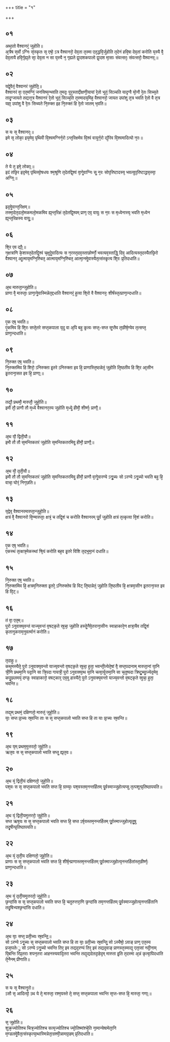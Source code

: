 +++
title = "१"

+++
## ०१
अथा᳘तो वैश्वानरं᳘ जुहोति॥  
अ᳘त्रैष स᳘र्वो ऽग्निः सं᳘स्कृतः स᳘ एषो᳘ ऽत्र वैश्वानरो᳘ देव᳘ता त᳘स्मा एत᳘द्धवि᳘र्जुहोति त᳘देनं हवि᳘षा देव᳘तां करोति य᳘स्यै वै᳘ देव᳘तायै हवि᳘र्गृह्य᳘ते सा᳘ देव᳘ता न सा य᳘स्यै न᳘ गृह्यते द्वा᳘दशकपालो द्वा᳘दश मा᳘साः संवत्सरः᳘ संवत्सरो᳘ वैश्वानरः᳟॥  
## ०२
यद्वे᳘वैतं᳘ वैश्वानरं जुहोति᳟॥  
वैश्वानरं वा᳘ एत᳘मग्निं᳘ जनयिष्य᳘न्भवति त᳘मदः᳘ पुर᳘स्ताद्दीक्षणी᳘यायां रे᳘तो भूतं᳘ सिञ्चति यादृग्वै यो᳘नौ रे᳘तः सिच्य᳘ते तादृ᳘ग्जायते तद्यत्त᳘त्र वैश्वानरं रे᳘तो भूतं᳘ सिञ्च᳘ति त᳘स्मादय᳘मिह᳘ वैश्वानरो᳘ जायत उपांशु त᳘त्र भवति रे᳘तो वै त᳘त्र यज्ञ᳘ उपांशु वै रे᳘तः सिच्यते नि᳘रुक्त इह नि᳘रुक्तं हि रे᳘तो जातम् भ᳘वति॥  
## ०३
स यः स᳘ वैश्वानरः᳟॥  
इमे स᳘ लोका᳘ इय᳘मेव᳘ पृथिवी वि᳘श्वमग्निर्न᳘रो ऽन्त᳘रिक्षमेव वि᳘श्वं वायुर्न᳘रो द्यौ᳘रेव वि᳘श्वमादित्यो न᳘रः॥  
## ०४
ते ये त᳘ इमे᳘ लोकाः᳟॥  
इदं तछि᳘र इद᳘मेव᳘ पृथिव्यो᳘षधयः श्म᳘श्रूणि त᳘देतद्वि᳘श्वं वा᳘गेॗवाग्निः सॗ न᳘रः सोप᳘रिष्टादस्य᳘ भवत्युप᳘रिष्टाद्ध्य᳘स्या᳘ अग्निः᳟॥  
## ०५
इद᳘मेॗवान्त᳘रिक्षम्॥  
तस्मा᳘देत᳘दलो᳘मकमलो᳘मकमिव ह्य᳘न्त᳘रिक्षं त᳘देतद्वि᳘श्वम् प्राण᳘ एव᳘ वायुः स न᳘रः स म᳘ध्येनास्य᳘ भवति म᳘ध्येन ह्य᳘न्त᳘रिक्षस्य वायुः᳟॥  
## ०६
शि᳘र एव द्यौः᳟॥  
न᳘क्षत्राणि के᳘शास्त᳘देतद्वि᳘श्वं च᳘क्षुरेॗवादित्यः स न᳘रस्त᳘दव᳘स्ताछोर्ष्णो᳘ भवत्यव᳘स्ताद्धि᳘ दिव᳘ आदित्यस्त᳘दस्यैतछि᳘रो वैश्वानर᳘ आॗत्माय᳘मग्नि᳘श्चित᳘ आत्माय᳘मग्नि᳘श्चित᳘ आत्मा᳘नमेॗवास्यैत᳘त्संस्कृ᳘त्य शि᳘रः प्र᳘तिदधाति॥  
## ०७
अ᳘थ मारुता᳘न्जुहोति॥  
प्राणा वै᳘ मारुताः᳘ प्राणा᳘नेॗवास्मिन्नेत᳘द्दधाति वैश्वानरं᳘ हुत्वा शि᳘रो वै वैश्वानरः᳘ शीर्षंस्त᳘त्प्राणा᳘न्दधाति॥  
## ०८
ए᳘क एष᳘ भवति॥  
ए᳘कमिव हि शि᳘रः सप्ते᳘तरे सप्त᳘कपाला य᳘दु वा अ᳘पि बहु कृ᳘त्वः सप्त᳘-सप्त सॗप्तैव त᳘छीर्ष᳘ण्येव त᳘त्सप्त᳘ प्राणा᳘न्दधाति॥  
## ०९
नि᳘रुक्त एष᳘ भवति॥  
नि᳘रुक्तमिव हि शिरो᳘ ऽनिरुक्ता इ᳘तरे ऽनिरुक्ता इव हि᳘ प्राणास्ति᳘ष्ठन्नेतं᳘ जुहोति ति᳘ष्ठतीव हि शि᳘र आ᳘सीन इ᳘तराना᳘सत इव हि᳘ प्राणाः᳟॥  
## १०
तद्यौ᳘ प्रथमौ᳘ मारुतौ᳘ जुहो᳘ति॥  
इमौ तौ᳘ प्राणौ तौ म᳘ध्ये वैश्वानर᳘स्य जुहोति म᳘ध्येॗ हीमौ᳘ शीर्ष्णः᳘ प्राणौ᳟॥  
## ११
अ᳘थ यौ᳘ द्विती᳘यौ॥  
इमौ तौ तौ स᳘मन्तिकतरं जुहोति स᳘मन्तिकतरमिवॗ हीमौ᳘ प्राणौ᳟॥  
## १२
अ᳘थ यौ᳘ तृती᳘यौ॥  
इमौ तौ तौ स᳘मन्तिकतरं जुहोति स᳘मन्तिकतरमिवॗ हीमौ᳘ प्राणौ वा᳘गेॗवारण्ये ऽनूॗच्यः सो ऽरण्ये ऽनू᳘च्यो भवति बहु हि᳘ वाचा᳘ घोरं᳘ निग᳘छति॥  
## १३
य᳘द्वेव᳘ वैश्वानरमारुता᳘न्जुहो᳘ति॥  
क्षत्रं वै᳘ वैश्वानरो वि᳘ण्मारुताः᳘ क्षत्रं᳘ च तद्वि᳘शं च करोति वैश्वानरम् पू᳘र्वं जुहोति क्षत्रं त᳘त्कृत्वा वि᳘शं करोति॥  
## १४
ए᳘क एष᳘ भवति॥  
एकस्थं त᳘त्क्षत्र᳘मेकस्थां श्रि᳘यं करोति बह᳘व इ᳘तरे विशि त᳘द्भूमा᳘नं दधाति॥  
## १५
नि᳘रुक्त एष᳘ भवति॥  
नि᳘रुक्तमिव हि᳘ क्षत्रम᳘निरुक्ता इ᳘तरे᳘ ऽनिरुक्तेव हि विट् ति᳘ष्ठन्नेतं᳘ जुहोति ति᳘ष्ठतीव हि᳘ क्षत्रमा᳘सीन इ᳘तराना᳘स्त इव हि वि᳘ट्॥  
## १६
तं वा᳘ एत᳘म्॥  
पुरो ऽनुवाक्य᳘वन्तं याज्य᳘वन्तं व᳘षट्कृते स्रुचा᳘ जुहोति हस्तेॗनैवे᳘तराना᳘सीनः स्वाहाकारे᳘ण क्षत्रा᳘यैव तद्वि᳘शं कृतानुकराम᳘नुवर्त्मानं करोति॥  
## १७
त᳘दाहुः॥  
कथ᳘मस्यैते᳘ पुरो ऽनुवाक्य᳘वन्तो याज्य᳘वन्तो व᳘षट्कृते स्रुचा᳘ हुता᳘ भवन्ती᳘त्येते᳘षां वै᳘ सप्त᳘पदानाम् मारुता᳘नां या᳘नि त्री᳘णि प्रथमा᳘नि पदा᳘नि सा त्रि᳘पदा गायत्री᳘ पुरो ऽनुवाक्या᳘थ या᳘नि चत्वा᳘र्युत्तमा᳘नि सा च᳘तुष्पदा त्रिष्टु᳘ब्याॗज्येद᳘मेव᳘ कपु᳘छलमयं᳘ दण्डः᳘ स्वाहाकारो᳘ वषट्कार᳘ एव᳘मु हास्यैते᳘ पुरो ऽनुवाक्य᳘वन्तो याज्य᳘वन्तो व᳘षट्कृते स्रुचा᳘ हुता᳘ भवन्ति॥  
## १८
तद्य᳘म् प्रथमं᳘ दक्षिणतो᳘ मारुतं᳘ जुहो᳘ति॥  
याः᳘ सप्त प्रा᳘च्यः स्र᳘वन्ति ताः स स᳘ सप्त᳘कपालो भवति सप्त हि ता याः प्रा᳘च्यः स्र᳘वन्ति॥  
## १९
अ᳘थ य᳘म् प्रथम᳘मुत्तरतो᳘ जुहो᳘ति॥  
ऋत᳘वः स स᳘ सप्त᳘कपालो भवति सप्तॗ ह्यृत᳘वः॥  
## २०
अ᳘थ यं᳘ द्विती᳘यं दक्षिणतो᳘ जुहो᳘ति॥  
पश᳘वः स स᳘ सप्त᳘कपालो भवति सप्त हि᳘ ग्राम्याः᳘ पश᳘वस्तम᳘नन्तर्हितम् पू᳘र्वस्माज्जुहोत्यप्सु त᳘त्पशून्प्र᳘तिष्ठापयति॥  
## २१
अ᳘थ यं᳘ द्विती᳘यमुत्तररो᳘ जुहो᳘ति॥  
सप्त ऋष᳘यः स स᳘ सप्त᳘कपालो भवति सप्त हि᳘ सप्त ऽर्ष᳘यस्तम᳘नन्तर्हितम् पू᳘र्वस्माज्जुहोत्यृतु᳘षु तदृ᳘षीन्प्र᳘तिष्ठापयति॥  
## २२
अ᳘थ यं᳘ तृती᳘य दक्षिणतो᳘ जुहो᳘ति॥  
प्राणाः स स᳘ सप्त᳘कपालो भवति सप्त हि᳘ शीर्ष᳘न्प्राणास्तम᳘नन्तर्हितम् पू᳘र्वस्माज्जुहोत्य᳘नन्तर्हितांस्त᳘छीर्ष्णः᳘ प्राणा᳘न्दधाति॥  
## २३
अ᳘थ यं᳘ तृती᳘यमुत्तरतो᳘ जुहो᳘ति॥  
छ᳘न्दांसि स स᳘ सप्त᳘कपालो भवति सप्त हि᳘ चतुरुत्तरा᳘णि छ᳘न्दांसि तम᳘नन्तर्हितम् पू᳘र्वस्माज्जुहोत्य᳘नन्तर्हितानि तदृ᳘षिभ्यश्छ᳘न्दांसि दधाति॥  
## २४
अ᳘थ याः᳘ सप्त᳘ प्रती᳘च्यः स्र᳘वन्ति᳟᳟॥  
सो ऽरण्ये ऽनू᳘च्यः स᳘ सप्त᳘कपालो भवति सप्त हि ता याः᳘ प्रती᳘च्यः स्र᳘वन्तिॗ सो ऽस्यैषो᳘ ऽवाङ् प्राण᳘ एत᳘स्य प्रजा᳘पतेःॗ सो ऽरण्ये ऽनू᳘च्यो भवन्ति तिर᳘ इव तद्यद᳘रण्यं तिर᳘ इवं तद्यद᳘वाङ् प्राणस्त᳘स्माद्य᳘ एता᳘सां नदी᳘नाम् पि᳘बन्ति रिप्र᳘तराः शपन᳘तरा आहनस्यवादि᳘तरा भवन्ति तद्य᳘द्यदेतदा᳘हेद᳘म् मारुता इ᳘ति त᳘दस्मा अ᳘न्नं कृत्वा᳘पिदधाति ते᳘नैनम् प्रीणाति॥  
## २५
स यः स᳘ वैश्वानॗरो॥  
ऽसौ स᳘ आदित्यो᳘ ऽथ ये ते᳘ मारुता᳘ रश्म᳘यस्ते ते᳘ सप्त᳘ सप्त᳘कपाला भवन्ति स᳘प्त-सप्त हि᳘ मारुता᳘ गणाः᳟॥  
## २६
स᳘ जुहोति॥  
शुक्र᳘ज्योतिश्च चित्र᳘ज्योतिश्च सत्य᳘ज्योतिश्च ज्यो᳘तिष्मांश्चे᳘ति ना᳘मान्येषामेता᳘नि म᳘ण्डलमेॗवैत᳘त्संस्कृत्या᳘थास्मिन्नेता᳘न्रश्मी᳘न्नामग्रा᳘हम् प्र᳘तिदधाति॥  